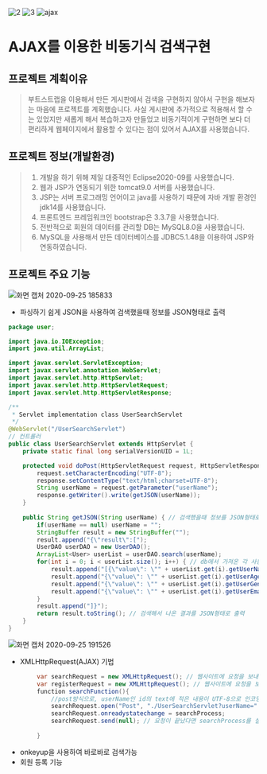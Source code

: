 ![2](https://user-images.githubusercontent.com/63631952/94255202-d98d1080-ff62-11ea-9de4-77cd08576133.png)
![3](https://user-images.githubusercontent.com/63631952/94255264-ef023a80-ff62-11ea-91a8-6a924bc5e79b.png)
![ajax](https://user-images.githubusercontent.com/63631952/94255340-0ccf9f80-ff63-11ea-9c96-8f9d4c7e4ce7.png)

# AJAX를 이용한 비동기식 검색구현

## 프로젝트 계획이유
> 부트스트랩을 이용해서 만든 게시판에서 검색을 구현하지 않아서 구현을 해보자는 마음에 프로젝트를 계획했습니다.
> 사실 게시판에 추가적으로 적용해서 할 수는 있었지만 새롭게 해서 복습하고자 만들었고
> 비동기적이게 구현하면 보다 더 편리하게 웹페이지에서 활용할 수 있다는 점이 있어서 AJAX를 사용했습니다.

## 프로젝트 정보(개발환경)
> 1. 개발을 하기 위해 제일 대중적인 Eclipse2020-09를 사용했습니다.
> 2. 웹과 JSP가 연동되기 위한 tomcat9.0 서버를 사용했습니다.
> 3. JSP는 서버 프로그래밍 언어이고 java를 사용하기 때문에 자바 개발 환경인 jdk14를 사용했습니다.
> 4. 프론트엔드 프레임워크인 bootstrap은 3.3.7을 사용했습니다.
> 5. 전반적으로 회원의 데이터를 관리할 DB는 MySQL8.0을 사용했습니다.
> 6. MySQL을 사용해서 만든 데이터베이스를 JDBC5.1.48을 이용하여 JSP와 연동하였습니다.

## 프로젝트 주요 기능
![화면 캡처 2020-09-25 185833](https://user-images.githubusercontent.com/63631952/94255552-60da8400-ff63-11ea-8eb1-eae3a13559ad.png)

- 파싱하기 쉽게 JSON을 사용하여 검색했을때 정보를 JSON형태로 출력
``` JAVA
package user;

import java.io.IOException;
import java.util.ArrayList;

import javax.servlet.ServletException;
import javax.servlet.annotation.WebServlet;
import javax.servlet.http.HttpServlet;
import javax.servlet.http.HttpServletRequest;
import javax.servlet.http.HttpServletResponse;

/**
 * Servlet implementation class UserSearchServlet
 */
@WebServlet("/UserSearchServlet")
// 컨트롤러
public class UserSearchServlet extends HttpServlet {
	private static final long serialVersionUID = 1L;

	protected void doPost(HttpServletRequest request, HttpServletResponse response) throws ServletException, IOException {
		request.setCharacterEncoding("UTF-8");
		response.setContentType("text/html;charset=UTF-8");
		String userName = request.getParameter("userName");
		response.getWriter().write(getJSON(userName));
	}
	
	public String getJSON(String userName) { // 검색했을때 정보를 JSON형태로 출력하고 다시 파싱해서 보여줌
		if(userName == null) userName = "";
		StringBuffer result = new StringBuffer("");
		result.append("{\"result\":[");
		UserDAO userDAO = new UserDAO();
		ArrayList<User> userList = userDAO.search(userName);
		for(int i = 0; i < userList.size(); i++) { // db에서 가져온 각 사용자 만큼 개별 사용자 정보를 JSON형태로 출력
			result.append("[{\"value\": \"" + userList.get(i).getUserName() + "\"},");
			result.append("{\"value\": \"" + userList.get(i).getUserAge() + "\"},");
			result.append("{\"value\": \"" + userList.get(i).getUserGender() + "\"},");
			result.append("{\"value\": \"" + userList.get(i).getUserEmail() + "\"}],"); // 하나의 회원 정보를 배열의 원소형태로 보여줌
		}
		result.append("]}");
		return result.toString(); // 검색해서 나온 결과를 JSON형태로 출력
	}
}
```
![화면 캡처 2020-09-25 191526](https://user-images.githubusercontent.com/63631952/94255645-85cef700-ff63-11ea-9bc0-f504b0a5b83e.png)

- XMLHttpRequest(AJAX) 기법
``` JAVA
		var searchRequest = new XMLHttpRequest(); // 웹사이트에 요청을 보내는 역할을 하는 인스턴스 생성
		var registerRequest = new XMLHttpRequest(); // 웹사이트에 요청을 보내는 역할을 하는 인스턴스 생성
		function searchFunction(){
			//post방식으로, userName인 id의 text에 적은 내용이 UTF-8으로 인코딩돼서 실제 파라미터로 넘어감, 서블릿페이지에서 userName을 받아서 처리하고 JSON을 내보냄
			searchRequest.open("Post", "./UserSearchServlet?userName=" + encodeURIComponent(document.getElementById("userName").value), true);
			searchRequest.onreadystatechange = searchProcess;
			searchRequest.send(null); // 요청이 끝났다면 searchProcess를 실행할 수 있도록 만듬
		
		}
```
- onkeyup을 사용하여 바로바로 검색가능
- 회원 등록 기능

